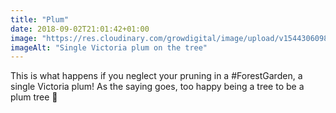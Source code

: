 ```yaml
---
title: "Plum"
date: 2018-09-02T21:01:42+01:00
image: "https://res.cloudinary.com/growdigital/image/upload/v1544306098/plum-29494216797.jpg"
imageAlt: "Single Victoria plum on the tree"
---
```


This is what happens if you neglect your pruning in a #ForestGarden, a single Victoria plum! As the saying goes, too happy being a tree to be a plum tree 🙂

